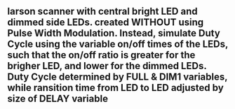 ## larson scanner with central bright LED and dimmed side LEDs. created WITHOUT using Pulse Width Modulation. Instead, simulate Duty Cycle using the variable on/off times of the LEDs, such that the on/off ratio is greater for the brigher LED, and lower for the dimmed LEDs. Duty Cycle determined by FULL & DIM1 variables, while ransition time from LED to LED adjusted by size of DELAY variable
